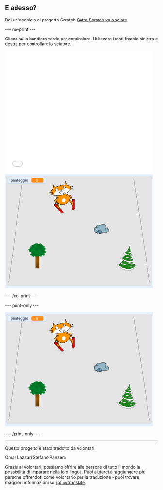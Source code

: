 ## E adesso?

Dai un'occhiata al progetto Scratch [Gatto Scratch va a sciare](https://projects.raspberrypi.org/it-IT/projects/scratch-cat-goes-skiing).

--- no-print ---

Clicca sulla bandiera verde per cominciare. Utilizzare i tasti freccia sinistra e destra per controllare lo sciatore.

<div class="scratch-preview">
  <iframe allowtransparency="true" width="485" height="402" src="//scratch.mit.edu/projects/embed/281116583/?autostart=false" frameborder="0" scrolling="no"></iframe>
  <img src="images/skiing-final.png">
</div>

--- /no-print ---

--- print-only ---

![progetto completo](images/skiing-final.png)

--- /print-only ---

***

Questo progetto è stato tradotto da volontari:

Omar Lazzari
Stefano Panzera

Grazie ai volontari, possiamo offrire alle persone di tutto il mondo la possibilità di imparare nella loro lingua. Puoi aiutarci a raggiungere più persone offrendoti come volontario per la traduzione - puoi trovare maggiori informazioni su [rpf.io/translate](https://rpf.io/translate).
